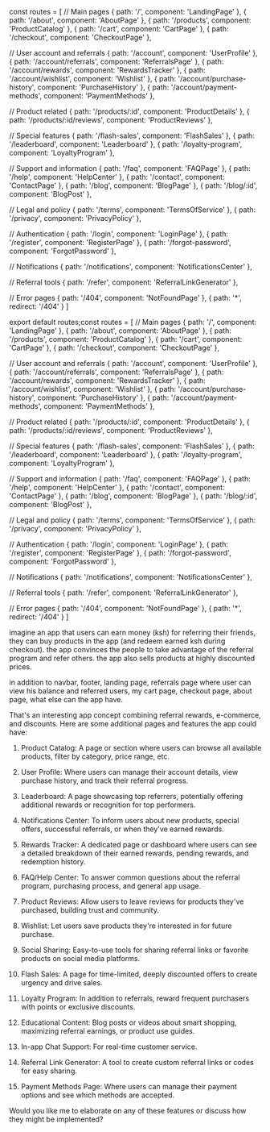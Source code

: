 const routes = [
  // Main pages
  { path: '/', component: 'LandingPage' },
  { path: '/about', component: 'AboutPage' },
  { path: '/products', component: 'ProductCatalog' },
  { path: '/cart', component: 'CartPage' },
  { path: '/checkout', component: 'CheckoutPage' },

  // User account and referrals
  { path: '/account', component: 'UserProfile' },
  { path: '/account/referrals', component: 'ReferralsPage' },
  { path: '/account/rewards', component: 'RewardsTracker' },
  { path: '/account/wishlist', component: 'Wishlist' },
  { path: '/account/purchase-history', component: 'PurchaseHistory' },
  { path: '/account/payment-methods', component: 'PaymentMethods' },

  // Product related
  { path: '/products/:id', component: 'ProductDetails' },
  { path: '/products/:id/reviews', component: 'ProductReviews' },

  // Special features
  { path: '/flash-sales', component: 'FlashSales' },
  { path: '/leaderboard', component: 'Leaderboard' },
  { path: '/loyalty-program', component: 'LoyaltyProgram' },

  // Support and information
  { path: '/faq', component: 'FAQPage' },
  { path: '/help', component: 'HelpCenter' },
  { path: '/contact', component: 'ContactPage' },
  { path: '/blog', component: 'BlogPage' },
  { path: '/blog/:id', component: 'BlogPost' },

  // Legal and policy
  { path: '/terms', component: 'TermsOfService' },
  { path: '/privacy', component: 'PrivacyPolicy' },

  // Authentication
  { path: '/login', component: 'LoginPage' },
  { path: '/register', component: 'RegisterPage' },
  { path: '/forgot-password', component: 'ForgotPassword' },

  // Notifications
  { path: '/notifications', component: 'NotificationsCenter' },

  // Referral tools
  { path: '/refer', component: 'ReferralLinkGenerator' },

  // Error pages
  { path: '/404', component: 'NotFoundPage' },
  { path: '*', redirect: '/404' }
]

export default routes;const routes = [
  // Main pages
  { path: '/', component: 'LandingPage' },
  { path: '/about', component: 'AboutPage' },
  { path: '/products', component: 'ProductCatalog' },
  { path: '/cart', component: 'CartPage' },
  { path: '/checkout', component: 'CheckoutPage' },

  // User account and referrals
  { path: '/account', component: 'UserProfile' },
  { path: '/account/referrals', component: 'ReferralsPage' },
  { path: '/account/rewards', component: 'RewardsTracker' },
  { path: '/account/wishlist', component: 'Wishlist' },
  { path: '/account/purchase-history', component: 'PurchaseHistory' },
  { path: '/account/payment-methods', component: 'PaymentMethods' },

  // Product related
  { path: '/products/:id', component: 'ProductDetails' },
  { path: '/products/:id/reviews', component: 'ProductReviews' },

  // Special features
  { path: '/flash-sales', component: 'FlashSales' },
  { path: '/leaderboard', component: 'Leaderboard' },
  { path: '/loyalty-program', component: 'LoyaltyProgram' },

  // Support and information
  { path: '/faq', component: 'FAQPage' },
  { path: '/help', component: 'HelpCenter' },
  { path: '/contact', component: 'ContactPage' },
  { path: '/blog', component: 'BlogPage' },
  { path: '/blog/:id', component: 'BlogPost' },

  // Legal and policy
  { path: '/terms', component: 'TermsOfService' },
  { path: '/privacy', component: 'PrivacyPolicy' },

  // Authentication
  { path: '/login', component: 'LoginPage' },
  { path: '/register', component: 'RegisterPage' },
  { path: '/forgot-password', component: 'ForgotPassword' },

  // Notifications
  { path: '/notifications', component: 'NotificationsCenter' },

  // Referral tools
  { path: '/refer', component: 'ReferralLinkGenerator' },

  // Error pages
  { path: '/404', component: 'NotFoundPage' },
  { path: '*', redirect: '/404' }
]

imagine an app that users can earn money (ksh) for referring their friends, they can buy products in the app (and redeem earned ksh during checkout). the app convinces the people to take advantage of the referral program and refer others. the app also sells products at highly discounted prices.

in addition  to navbar, footer, landing page, referrals page where user can view his balance and referred users, my cart page, checkout page, about page, what else can the app have.


That's an interesting app concept combining referral rewards, e-commerce, and discounts. Here are some additional pages and features the app could have:

1. Product Catalog: A page or section where users can browse all available products, filter by category, price range, etc.

2. User Profile: Where users can manage their account details, view purchase history, and track their referral progress.

3. Leaderboard: A page showcasing top referrers, potentially offering additional rewards or recognition for top performers.

4. Notifications Center: To inform users about new products, special offers, successful referrals, or when they've earned rewards.

5. Rewards Tracker: A dedicated page or dashboard where users can see a detailed breakdown of their earned rewards, pending rewards, and redemption history.

6. FAQ/Help Center: To answer common questions about the referral program, purchasing process, and general app usage.

7. Product Reviews: Allow users to leave reviews for products they've purchased, building trust and community.

8. Wishlist: Let users save products they're interested in for future purchase.

9. Social Sharing: Easy-to-use tools for sharing referral links or favorite products on social media platforms.

10. Flash Sales: A page for time-limited, deeply discounted offers to create urgency and drive sales.

11. Loyalty Program: In addition to referrals, reward frequent purchasers with points or exclusive discounts.

12. Educational Content: Blog posts or videos about smart shopping, maximizing referral earnings, or product use guides.

13. In-app Chat Support: For real-time customer service.

14. Referral Link Generator: A tool to create custom referral links or codes for easy sharing.

15. Payment Methods Page: Where users can manage their payment options and see which methods are accepted.

Would you like me to elaborate on any of these features or discuss how they might be implemented?